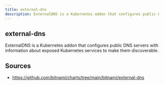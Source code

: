 ```yaml
---
title: external-dns
description: ExternalDNS is a Kubernetes addon that configures public DNS servers with information about exposed Kubernetes services to make them discoverable.
---
```


## external-dns

ExternalDNS is a Kubernetes addon that configures public DNS servers with information about exposed Kubernetes services to make them discoverable.

## Sources

* https://github.com/bitnami/charts/tree/main/bitnami/external-dns

